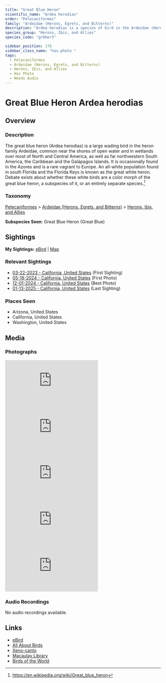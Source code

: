 ```yaml
---
title: "Great Blue Heron"
scientific_name: "Ardea herodias"
order: "Pelecaniformes"
family: "Ardeidae (Herons, Egrets, and Bitterns)"
description: "Ardea herodias is a species of bird in the Ardeidae (Herons, Egrets, and Bitterns) family. It has been observed 25 times. It has been photographed."
species_group: "Herons, Ibis, and Allies"
species_code: "grbher3"

sidebar_position: 178
sidebar_class_name: "has-photo "
tags: 
  - Pelecaniformes
  - Ardeidae (Herons, Egrets, and Bitterns)
  - Herons, Ibis, and Allies
  - Has Photo
  - Needs Audio
---
```


# Great Blue Heron <span className='sci_name'>Ardea herodias</span>

## Overview

### Description
The great blue heron (Ardea herodias) is a large wading bird in the heron family Ardeidae, common near the shores of open water and in wetlands over most of North and Central America, as well as far northwestern South America, the Caribbean and the Galápagos Islands. It is occasionally found in the Azores and is a rare vagrant to Europe. An all-white population found in south Florida and the Florida Keys is known as the great white heron. Debate exists about whether these white birds are a color morph of the great blue heron, a subspecies of it, or an entirely separate species.[^1]

[^1]: https://en.wikipedia.org/wiki/Great_blue_heron

### Taxonomy
[Pelecaniformes](/tags/pelecaniformes) > [Ardeidae (Herons, Egrets, and Bitterns)](/tags/ardeidae-herons-egrets-and-bitterns) > [Herons, Ibis, and Allies](/tags/herons-ibis-and-allies)

**Subspecies Seen**: Great Blue Heron (Great Blue)


## Sightings

**My Sightings:** [eBird](https://ebird.org/lifelist?r=world&time=life&spp=grbher3) | [Map](/map?species_code=grbher3)

### Relevant Sightings

* [03-22-2023 - California, United States](https://ebird.org/checklist/S206227433) (First Sighting)
* [05-18-2024 - California, United States](https://ebird.org/checklist/S175378784) (First Photo)
* [12-01-2024 - California, United States](https://ebird.org/checklist/S204217558) (Best Photo)
* [01-13-2025 - California, United States](https://ebird.org/checklist/S209208311) (Last Sighting)

### Places Seen

* Arizona, United States
* California, United States
* Washington, United States



## Media
### Photographs
<iframe className="photo_iframe vertical" src="https://macaulaylibrary.org/asset/626996232/embed" frameBorder="0" allowFullScreen></iframe>
<iframe className="photo_iframe horizontal" src="https://macaulaylibrary.org/asset/629201535/embed" frameBorder="0" allowFullScreen></iframe>
<iframe className="photo_iframe vertical" src="https://macaulaylibrary.org/asset/619242587/embed" frameBorder="0" allowFullScreen></iframe>
<iframe className="photo_iframe horizontal" src="https://macaulaylibrary.org/asset/629095554/embed" frameBorder="0" allowFullScreen></iframe>
<iframe className="photo_iframe horizontal" src="https://macaulaylibrary.org/asset/629120417/embed" frameBorder="0" allowFullScreen></iframe>

### Audio Recordings
No audio recordings available.

## Links
* [eBird](https://ebird.org/species/grbher3) 
* [All About Birds](https://www.allaboutbirds.org/guide/grbher3) 
* [Xeno-canto](https://www.xeno-canto.org/species/ardea-herodias) 
* [Macaulay Library](https://search.macaulaylibrary.org/catalog?taxonCode=grbher3&sort=rating_rank_desc)
* [Birds of the World](https://birdsoftheworld.org/bow/species/grbher3)
